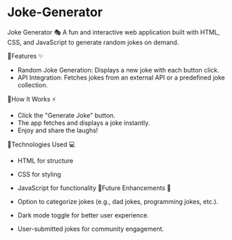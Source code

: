 # Joke-Generator
Joke Generator 🎭 A fun and interactive web application built with HTML, CSS, and JavaScript to generate random jokes on demand.

  🔗Features ✨
- Random Joke Generation: Displays a new joke with each button click.
- API Integration: Fetches jokes from an external API or a predefined joke collection.
  
🔗How It Works ⚡
- Click the "Generate Joke" button.
- The app fetches and displays a joke instantly.
- Enjoy and share the laughs!
  
🔗Technologies Used 💻
- HTML for structure
- CSS for styling
  
- JavaScript for functionality
🔗Future Enhancements 🚀
- Option to categorize jokes (e.g., dad jokes, programming jokes, etc.).
- Dark mode toggle for better user experience.
- User-submitted jokes for community engagement.
